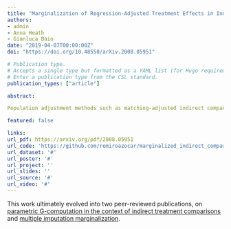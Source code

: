 ```yaml
---
title: "Marginalization of Regression-Adjusted Treatment Effects in Indirect Comparisons with Limited Patient-Level Data"
authors:
- admin
- Anna Heath
- Gianluca Baio
date: "2019-04-07T00:00:00Z"
doi: "https://doi.org/10.48550/arXiv.2008.05951"

# Publication type.
# Accepts a single type but formatted as a YAML list (for Hugo requirements).
# Enter a publication type from the CSL standard.
publication_types: ["article"]

abstract: 

Population adjustment methods such as matching-adjusted indirect comparison (MAIC) are increasingly used to compare marginal treatment effects when there are cross-trial differences in effect modifiers and limited patient-level data. MAIC is sensitive to poor covariate overlap and cannot extrapolate beyond the observed covariate space. Current outcome regression-based alternatives can extrapolate but target a conditional treatment effect that is incompatible in the indirect comparison. When adjusting for covariates, one must integrate or average the conditional estimate over the population of interest to recover a compatible marginal treatment effect. We propose a marginalization method based on parametric G-computation that can be easily applied where the outcome regression is a generalized linear model or a Cox model. In addition, we introduce a novel general-purpose method based on multiple imputation, which we term multiple imputation marginalization (MIM) and is applicable to a wide range of models. Both methods can accommodate a Bayesian statistical framework, which naturally integrates the analysis into a probabilistic framework. A simulation study provides proof-of-principle for the methods and benchmarks their performance against MAIC and the conventional outcome regression. The marginalized outcome regression approaches achieve more precise and more accurate estimates than MAIC, particularly when covariate overlap is poor, and yield unbiased marginal treatment effect estimates under no failures of assumptions. Furthermore, the marginalized regression-adjusted estimates provide greater precision and accuracy than the conditional estimates produced by the conventional outcome regression, which are systematically biased because the measure of effect is non-collapsible.

featured: false

links:
url_pdf: https://arxiv.org/pdf/2008.05951
url_code: 'https://github.com/remiroazocar/marginalized_indirect_comparisons_simstudy'
url_dataset: '#'
url_poster: '#'
url_project: ''
url_slides: ''
url_source: '#'
url_video: '#'
---
```


This work ultimately evolved into two peer-reviewed publications, on [parametric G-computation in the context of indirect treatment comparisons](https://doi.org/10.1002/jrsm.1565) and [multiple imputation marginalization](https://doi.org/10.1186/s12874-024-02157-x).
